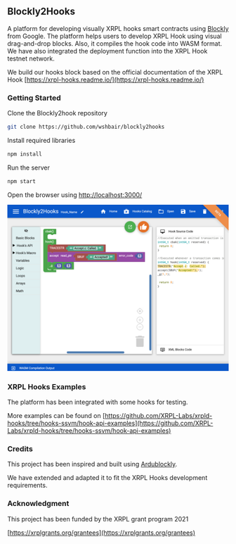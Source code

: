 ## Blockly2Hooks
A platform for developing visually XRPL hooks smart contracts using [Blockly][2] from Google. 
The platform helps users to develop XRPL Hook using visual drag-and-drop blocks. Also, it compiles the hook code into WASM format.
We have also integrated the deployment function into the XRPL Hook testnet network.

We build our hooks block based on the official documentation of the XRPL Hook [https://xrpl-hooks.readme.io/](https://xrpl-hooks.readme.io/)

### Getting Started 

Clone the Blockly2hook repository 

```bash
git clone https://github.com/wshbair/blockly2hooks
```

Install required libraries
```bash
npm install
```

Run the server
```bash
npm start
```

Open the browser using [http://localhost:3000/](http://localhost:3000/)

![Blockly2Hook]( blockly2hook_shot.png)

### XRPL Hooks Examples
The platform has been integrated with some hooks for testing. 

More examples can be found on [https://github.com/XRPL-Labs/xrpld-hooks/tree/hooks-ssvm/hook-api-examples](https://github.com/XRPL-Labs/xrpld-hooks/tree/hooks-ssvm/hook-api-examples)

<!--- ### Online Demo --->
<!--- Please open the following link in your browser: --->
<!--- https://bit.ly/blockly2hooks --->

### Credits
This project has been inspired and built using [Ardublockly][1]. 

We have extended and adapted it to fit the XRPL Hooks development requirements. 

### Acknowledgment 
This project has been funded by the XRPL grant program 2021 

[https://xrplgrants.org/grantees](https://xrplgrants.org/grantees)


[1]: https://github.com/carlosperate/ardublockly
[2]: https://developers.google.com/blockly 
 
